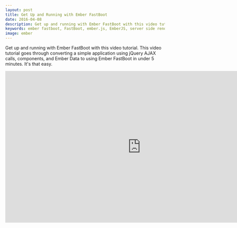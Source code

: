 ```yaml
---
layout: post
title: Get Up and Running with Ember FastBoot
date: 2016-04-08
description: Get up and running with Ember FastBoot with this video tutorial. This video tutorial goes through converting a simple application using jQuery AJAX calls, components, and Ember Data to using Ember FastBoot in under 5 minutes. It's that easy.
keywords: ember fastboot, FastBoot, ember.js, EmberJS, server side rendering, progressivee enhancement, ember-cli-fastboot, tutorial, fastboot tutorial, Ember Data, jQuery, AJAX, components
image: ember
---
```


Get up and running with Ember FastBoot with this video tutorial. This video tutorial goes through converting a simple application using jQuery AJAX calls, components, and Ember Data to using Ember FastBoot in under 5 minutes. It's that easy.

<iframe width="853" height="480" src="https://www.youtube.com/embed/_IMN67NOmlw" frameborder="0" allowfullscreen></iframe>

<br>
